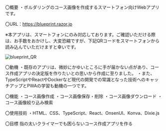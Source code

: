 

〇概要
・ボルダリングのコース画像を作成するスマートフォン向けWebアプリです。

〇URL：https://blueprint.razor.jp

※本アプリは、スマートフォンにのみ対応しております。ご確認いただける際は、お手数をおかけし、大変恐縮ですが、下記QRコードをスマートフォンから読み込んでいただけますと幸いです。

![blueprint_QR](https://user-images.githubusercontent.com/73210592/141669934-e7a549fa-42ae-4d8c-90e1-fd6f55319f69.png)

〇動機
・既存のアプリは、微妙にかゆいところに手が届かない点があり、コース作成アプリの決定版を作りたいとの思いから作成に至りました。
・また、TypeScriptやReactやDockerなど現代の開発での常識となった技術へのキャッチアップとPWAの学習も動機の一つです。

〇機能
・コース画像作成
・コース画像保存・削除
・コース画像ダウンロード
・コース画像絞り込み検索

〇使用技術
・HTML、CSS、TypeScript、React、OnsenUI、Konva、Dixie.js

〇目標
指の太いクライマーでも困らないコース作成アプリを作る

